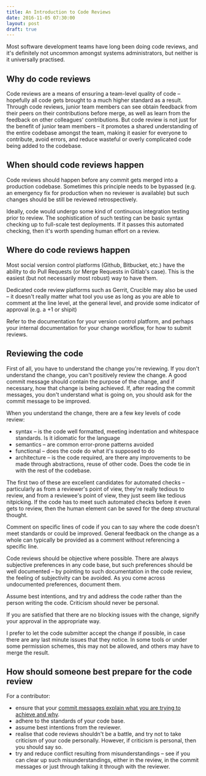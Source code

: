```yaml
---
title: An Introduction to Code Reviews
date: 2016-11-05 07:30:00
layout: post
draft: true
---
```

Most software development teams have long been doing code reviews, and
it's definitely not uncommon amongst systems administrators, but neither
is it universally practised.

## Why do code reviews

Code reviews are a means of ensuring a team-level quality of code &ndash;
hopefully all code gets brought to a much higher standard as a result.
Through code reviews, junior team members can see obtain feedback from
their peers on their contributions before merge, as well as learn
from the feedback on other colleagues' contributions. But code review
is not just for the benefit of junior team members &ndash; it promotes
a shared understanding of the entire codebase amongst the team,
making it easier for everyone to contribute, avoid errors, and reduce
wasteful or overly complicated code being added to the codebase.

## When should code reviews happen

Code reviews should happen before any commit gets merged into
a production codebase. Sometimes this principle needs to be
bypassed (e.g. an emergency fix for production when no reviewer
is available) but such changes should be still be reviewed
retrospectively.

Ideally, code would undergo some kind of continuous integration
testing prior to review. The sophistication of such testing
can be basic syntax checking up to full-scale test deployments.
If it passes this automated checking, then it's worth spending
human effort on a review.

## Where do code reviews happen

Most social version control platforms (Github, Bitbucket, etc.)
have the ability to do
Pull Requests (or Merge Requests in Gitlab's case). This is the
easiest (but not necessarily most robust) way to have them.

Dedicated code review platforms such as Gerrit, Crucible may
also be used &ndash; it doesn't really matter what tool you
use as long as you are able to comment at the line level, at
the general level, and provide some indicator of approval
(e.g. a +1 or shipit)

Refer to the documentation for your version control platform,
and perhaps your internal documentation for your change
workflow, for how to submit reviews.

## Reviewing the code

First of all, you have to understand the change you're reviewing.
If you don't understand the change, you can't positively review
the change. A good commit message should contain the purpose of
the change, and if necessary, how that change is being achieved.
If, after reading the commit messages, you don't understand what
is going on, you should ask for the commit message to be improved.

When you understand the change, there are a few key levels of
code review:

- syntax &ndash; is the code well formatted, meeting indentation and
  whitespace standards. Is it idiomatic for the language
- semantics &ndash; are common error-prone patterns avoided
- functional &ndash; does the code do what it's supposed to do
- architecture &ndash; is the code required, are there any improvements
  to be made through abstractions, reuse of other code. Does the
  code tie in with the rest of the codebase.

The first two of these are excellent candidates for automated checks &ndash;
particularly as from a reviewer's point of view, they're really
tedious to review, and from a reviewee's point of view, they just
seem like tedious nitpicking. If the code has to meet such automated
checks before it even gets to review, then the human element
can be saved for the deep structural thought.

Comment on specific lines of code if you can to say where the
code doesn't meet standards or could be improved. General feedback
on the change as a whole can typically be provided as a comment
without referencing a specific line.

Code reviews should be objective where possible. There are always
subjective preferences in any code base, but such preferences should
be well documented &ndash; by pointing to such documentation in the code
review, the feeling of subjectivity can be avoided. As you come
across undocumented preferences, document them.

Assume best intentions, and try and address the code rather than
the person writing the code. Criticism should never be personal.

If you are satisfied that there are no blocking issues with the
change, signify your approval in the appropriate way.

I prefer to let the code submitter accept the change if possible,
in case there are any last minute issues that they notice. In some
tools or under some permission schemes, this may not be allowed,
and others may have to merge the result.

## How should someone best prepare for the code review

For a contributor:

- ensure that your [commit messages explain
  what you are trying to achieve and why](http://chris.beams.io/posts/git-commit/).
- adhere to the standards of your code base.
- assume best intentions from the reviewer.
- realise that code reviews shouldn't be a battle,
  and try not to take criticism of your code personally.
  However, if criticism is personal, then you should say so.
- try and reduce conflict resulting from misunderstandings &ndash;
  see if you can clear up such misunderstandings, either in the review, in the
  commit messages or just through talking it through with the reviewer.
